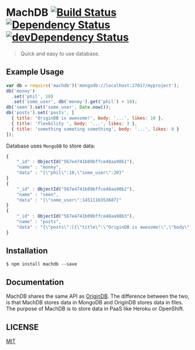 # MachDB [![Build Status](https://travis-ci.org/CreaturePhil/machdb.svg)](https://travis-ci.org/CreaturePhil/machdb) [![Dependency Status](https://david-dm.org/CreaturePhil/machdb.svg)](https://david-dm.org/CreaturePhil/machdb) [![devDependency Status](https://david-dm.org/CreaturePhil/machdb/dev-status.svg)](https://david-dm.org/CreaturePhil/machdb#info=devDependencies)

> Quick and easy to use database.

## Example Usage

```js
var db = require('machdb')('mongodb://localhost:27017/myproject');
db('money')
  .set('phil', 10)
  .set('some_user', db('money').get('phil') + 10);
db('seen').set('some_user', Date.now());
db('posts').set('posts', [
  { title: 'OriginDB is awesome!', body: '...', likes: 10 },
  { title: 'flexbility ', body: '...', likes: 3 },
  { title: 'something someting something', body: '...', likes: 8 }
]);
```

Database uses ``MongoDB`` to store data:

```js
{
	"_id" : ObjectId("567e4741b09bffce48aa98b1"),
	"name" : "money",
	"data" : "{\"phil\":10,\"some_user\":20}"
}
{
	"_id" : ObjectId("567e4741b09bffce48aa98b2"),
	"name" : "seen",
	"data" : "{\"some_user\":1451116353687}"
}
{
	"_id" : ObjectId("567e4741b09bffce48aa98b3"),
	"name" : "posts",
	"data" : "{\"posts\":[{\"title\":\"OriginDB is awesome!\",\"body\":\"...\",\"likes\":10},{\"title\":\"flexbility \",\"body\":\"...\",\"likes\":3},{\"title\":\"something someting something\",\"body\":\"...\",\"likes\":8}]}"
}
```

## Installation

```
$ npm install machdb --save
```

## Documentation

MachDB shares the same API as
[OriginDB](https://github.com/CreaturePhil/origindb#origindb---).
The difference between the two, is that MachDB stores data in MongoDB and
OriginDB stores data in files. The purpose of MachDB is to store data in PaaS
like Heroku or OpenShift.

## LICENSE

[MIT](LICENSE)
